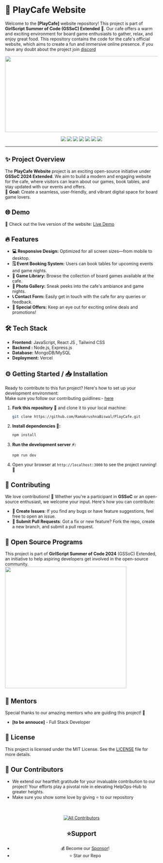 # 🎲 PlayCafe Website

Welcome to the **[PlayCafe]** website repository! This project is part of **GirlScript Summer of Code (GSSoC) Extended** 🚀. Our cafe offers a warm and exciting environment for board game enthusiasts to gather, relax, and enjoy great food. This repository contains the code for the cafe's official website, which aims to create a fun and immersive online presence.
if you have any doubt about the project join [discord](https://discord.gg/Jh3bWQ7FRN)
 <div align="center">
 <img src="https://github.com/user-attachments/assets/33f1ecfc-6a94-48ed-b79c-4ee0e37d8a77" width="600px" height="250px" >
 </div>
 <p align="center">
 <a href="https://github.com/RamakrushnaBiswal/PlayCafe"><img src="https://badges.frapsoft.com/os/v1/open-source.svg?v=103"></a>
     <a href="https://github.com/mdazfar2/"><img src="https://img.shields.io/badge/Maintained%3F-yes-brightgreen.svg?v=103"></a>
<a href="https://github.com/RamakrushnaBiswal/PlayCafe/blob/main/LICENSE"><img src="https://img.shields.io/badge/MIT-Licence-blue.svg?v=103"></a>  
    <a href="https://github.com/RamakrushnaBiswal/PlayCafe/graphs/contributors"><img src="https://img.shields.io/github/contributors/RamakrushnaBiswal/PlayCafe?color=brightgreen"></a>
    <a href="https://github.com/RamakrushnaBiswal/PlayCafe/stargazers"><img src="https://img.shields.io/github/stars/RamakrushnaBiswal/PlayCafe?color=0059b3"></a>
<a href="https://github.com/RamakrushnaBiswal/PlayCafe/network/members"><img src="https://img.shields.io/github/forks/RamakrushnaBiswal/PlayCafe?color=yellow"></a>
<a href="https://github.com/RamakrushnaBiswal/PlayCafe/issues"><img src="https://img.shields.io/github/issues/RamakrushnaBiswal/PlayCafe?color=0059b3"></a>

<hr/>

## ✨ Project Overview
The **PlayCafe Website** project is an exciting open-source initiative under **GSSoC 2024 Extended**. We aim to build a modern and engaging website for the cafe, where visitors can learn about our games, book tables, and stay updated with our events and offers. 
<br>
🎯 **Goal:** Create a seamless, user-friendly, and vibrant digital space for board game lovers.

## 🌐 Demo
🔗 Check out the live version of the website: [Live Demo](https://play-cafe.vercel.app/)

## 🔥 Features
- **💻 Responsive Design:** Optimized for all screen sizes—from mobile to desktop.
- **🗓️ Event Booking System:** Users can book tables for upcoming events and game nights.
- **🎲 Game Library:** Browse the collection of board games available at the cafe.
- **📸 Photo Gallery:** Sneak peeks into the cafe's ambiance and game nights.
- **📞 Contact Form:** Easily get in touch with the cafe for any queries or feedback.
- **🎉 Special Offers:** Keep an eye out for exciting online deals and promotions!

## 🛠️ Tech Stack
- **Frontend:** JavaScript, React JS , Tailwind CSS
- **Backend :** Node.js, Express.js
- **Database:** MongoDB/MySQL
- **Deployment:** Vercel

## ⚙️ Getting Started / 📥 Installation

Ready to contribute to this fun project? Here's how to set up your development environment:
<br>
Make sure you follow our contributing guidlines:-  [here](https://github.com/RamakrushnaBiswal/PlayCafe/blob/main/CONTRIBUTING.md) 

1. **Fork this repository** 🍴 and clone it to your local machine:
   ```bash
   git clone https://github.com/RamakrushnaBiswal/PlayCafe.git
2. **Install dependencies 🧩:**
   ```bash
   npm install
3. **Run the development server ⚡:**
   ```bash
   npm run dev
4. Open your browser at `http://localhost:3000` to see the project running! 🌟


## 🤝 Contributing
We love contributions! 💙 Whether you're a participant in **GSSoC** or an open-source enthusiast, we welcome your input. Here's how you can contribute:

- **📝 Create Issues**: If you find any bugs or have feature suggestions, feel free to open an issue.
- **🔨 Submit Pull Requests**: Got a fix or new feature? Fork the repo, create a new branch, and submit a pull request.

## 🎯 Open Source Programs
This project is part of **GirlScript Summer of Code 2024** (GSSoC) Extended, an initiative to help aspiring developers get involved in the open-source community.
<br>
<img src="https://github.com/user-attachments/assets/f7abbbe7-1950-4bf9-8456-c812ca630acf" style="width:400px">

## 🌟 Mentors
Special thanks to our amazing mentors who are guiding this project! 🙌

- **[to be annouce]** - Full Stack Developer

## 📄 License
   This project is licensed under the MIT License. See the [LICENSE](https://github.com/RamakrushnaBiswal/PlayCafe/blob/main/LICENSE) file for more details.

##  👀 Our Contributors

- We extend our heartfelt gratitude for your invaluable contribution to our project! Your efforts play a pivotal role in elevating HelpOps-Hub to greater heights.
- Make sure you show some love by giving ⭐ to our repository

<br>
<center>
<div>
 
[![All Contributors](https://img.shields.io/github/all-contributors/projectOwner/projectName?color=ee8449&style=flat-square)](#contributors)


## ⭐Support 

- 💰 Become our [Sponsor](https://github.com/sponsors/RamakrushnaBiswal)!
- ⭐ Star our Repo 



